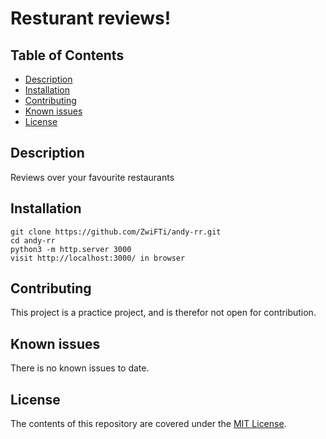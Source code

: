 # Resturant reviews!

## Table of Contents

* [Description](#description)
* [Installation](#installation)
* [Contributing](#contributing)
* [Known issues](#known)
* [License](#known)

## Description

Reviews over your favourite restaurants

## Installation

```
git clone https://github.com/ZwiFTi/andy-rr.git
cd andy-rr
python3 -m http.server 3000
visit http://localhost:3000/ in browser
```

## Contributing

This project is a practice project, and is therefor not open for contribution.


## Known issues

There is no known issues to date.


## License

The contents of this repository are covered under the [MIT License](LICENSE).
